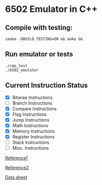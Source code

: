 # 6502 Emulator in C++

## Compile with testing:
```
cmake -DBUILD_TESTING=ON && make &&
```

## Run emulator or tests
```
./cmp_test
./6502_emulator
```

## Current Instruction Status
- [x] Bitwise Instructions
- [ ] Branch Instructions
- [x] Compare Instructions
- [x] Flag Instructions
- [x] Jump Instructions
- [x] Math Instructions
- [x] Memory Instructions
- [x] Register Instructions
- [ ] Stack Instructions
- [ ] Misc. Instructions

[Reference1](https://c64os.com/post/6502instructions)

[Reference2](http://6502.org/tutorials/6502opcodes.html)

[Data sheet](http://archive.6502.org/datasheets/wdc_w65c02s_mar_2000.pdf)
